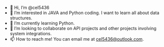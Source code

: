 - 👋 Hi, I’m @cel5436
- 👀 I’m interested in JAVA and Python coding. I want to learn all about data structures. 
- 🌱 I’m currently learning Python. 
- 💞️ I’m looking to collaborate on API projects and other projects involving system integrations. 
- 📫 How to reach me! You can email me at cel5436@outlook.com. 

<!---
cel5436/cel5436 is a ✨ special ✨ repository because its `README.md` (this file) appears on your GitHub profile.
You can click the Preview link to take a look at your changes.
--->
